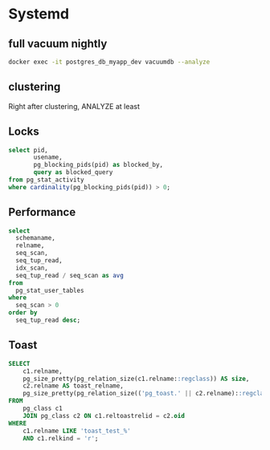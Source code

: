 # Systemd
## full vacuum nightly
```bash
docker exec -it postgres_db_myapp_dev vacuumdb --analyze
```

## clustering
Right after clustering, ANALYZE at least

## Locks

```sql
select pid,
       usename,
       pg_blocking_pids(pid) as blocked_by,
       query as blocked_query
from pg_stat_activity
where cardinality(pg_blocking_pids(pid)) > 0;
```

## Performance

```sql
select
  schemaname,
  relname,
  seq_scan,
  seq_tup_read,
  idx_scan,
  seq_tup_read / seq_scan as avg
from
  pg_stat_user_tables
where
  seq_scan > 0
order by
  seq_tup_read desc;
```

## Toast

```sql
SELECT
    c1.relname,
    pg_size_pretty(pg_relation_size(c1.relname::regclass)) AS size,
    c2.relname AS toast_relname,
    pg_size_pretty(pg_relation_size(('pg_toast.' || c2.relname)::regclass)) AS toast_size
FROM
    pg_class c1
    JOIN pg_class c2 ON c1.reltoastrelid = c2.oid
WHERE
    c1.relname LIKE 'toast_test_%'
    AND c1.relkind = 'r';
```
